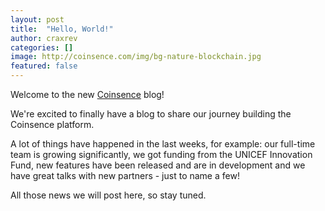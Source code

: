 ```yaml
---
layout: post
title:  "Hello, World!"
author: craxrev
categories: []
image: http://coinsence.com/img/bg-nature-blockchain.jpg
featured: false
---
```


Welcome to the new [Coinsence](http://coinsence.org/) blog! 

We're excited to finally have a blog to share our journey building the Coinsence platform. 

A lot of things have happened in the last weeks, for example: our full-time team is growing significantly, 
we got funding from the UNICEF Innovation Fund, new features have been released and are in development 
and we have great talks with new partners - just to name a few! 

All those news we will post here, so stay tuned.
